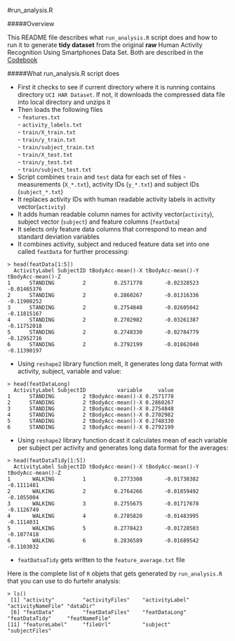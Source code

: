 #run_analysis.R  

#####Overview  

This README file describes what `run_analysis.R` script does and how to run it to generate **tidy dataset** from the original **raw** Human Activity Recognition Using Smartphones Data Set. Both are described in the [Codebook](https://github.com/mrsergei/GettingandCleaningData/blob/master/CodeBook.md) 

#####What run_analysis.R script does   

- First it checks to see if current directory where it is running contains directory `UCI HAR Dataset`. If not, it downloads the compressed data file into local directory and unzips it   
- Then loads the following files  
      - `features.txt`  
      - `activity_labels.txt`  
      - `train/X_train.txt`   
      - `train/y_train.txt`  
      - `train/subject_train.txt`  
      - `train/X_test.txt`   
      - `train/y_test.txt`  
      - `train/subject_test.txt`  
- Script combines `train` and `test` data for each set of files - measurements (`X_*.txt`), activity IDs (`y_*.txt`) and subject IDs (`subject_*.txt`)
- It replaces activity IDs with human readable activity labels in activity vector(`activity`)
- It adds human readable column names for activity vector(`activity`), subject vector (`subject`) and feature columns (`featData`)
- It selects only feature data columns that correspond to mean and standard deviation variables
- It combines activity, subject and reduced feature data set into one called `featData` for further processing:   
```
> head(featData[1:5])
  ActivityLabel SubjectID tBodyAcc-mean()-X tBodyAcc-mean()-Y tBodyAcc-mean()-Z
1      STANDING         2         0.2571778       -0.02328523       -0.01465376
2      STANDING         2         0.2860267       -0.01316336       -0.11908252
3      STANDING         2         0.2754848       -0.02605042       -0.11815167
4      STANDING         2         0.2702982       -0.03261387       -0.11752018
5      STANDING         2         0.2748330       -0.02784779       -0.12952716
6      STANDING         2         0.2792199       -0.01862040       -0.11390197
```
- Using `reshape2` library function melt, it generates long data format with activity, subject, variable and value:   
```   
> head(featDataLong)
  ActivityLabel SubjectID          variable     value
1      STANDING         2 tBodyAcc-mean()-X 0.2571778
2      STANDING         2 tBodyAcc-mean()-X 0.2860267
3      STANDING         2 tBodyAcc-mean()-X 0.2754848
4      STANDING         2 tBodyAcc-mean()-X 0.2702982
5      STANDING         2 tBodyAcc-mean()-X 0.2748330
6      STANDING         2 tBodyAcc-mean()-X 0.2792199

```  
- Using `reshape2` library function dcast it calculates mean of each variable per subject per activity and generates long data format for the averages: 
```  
> head(featDataTidy[1:5])
  ActivityLabel SubjectID tBodyAcc-mean()-X tBodyAcc-mean()-Y tBodyAcc-mean()-Z
1       WALKING         1         0.2773308       -0.01738382        -0.1111481
2       WALKING         2         0.2764266       -0.01859492        -0.1055004
3       WALKING         3         0.2755675       -0.01717678        -0.1126749
4       WALKING         4         0.2785820       -0.01483995        -0.1114031
5       WALKING         5         0.2778423       -0.01728503        -0.1077418
6       WALKING         6         0.2836589       -0.01689542        -0.1103032

```  
- `featDatsaTidy` gets written to the `feature_average.txt` file

Here is the complete list of `R` objets that gets generated by `run_analysis.R` that you can use to do furtehr analysis:

```
> ls()
 [1] "activity"         "activityFiles"    "activityLabel"    "activityNameFile" "dataDir"         
 [6] "featData"         "featDataFiles"    "featDataLong"     "featDataTidy"     "featNameFile"    
[11] "featureLabel"     "fileUrl"          "subject"          "subjectFiles"    

```

